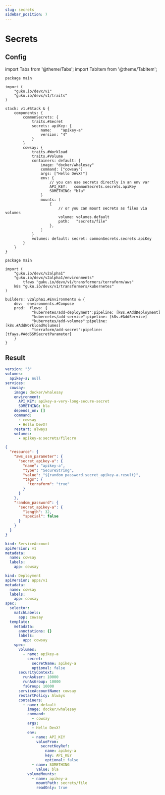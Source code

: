 ```yaml
---
slug: secrets
sidebar_position: 7
---
```


# Secrets

## Config

import Tabs from '@theme/Tabs';
import TabItem from '@theme/TabItem';

<Tabs>
  <TabItem value="stack.cue" label="stack.cue" default>

```cue
package main

import (
	"guku.io/devx/v1"
	"guku.io/devx/v1/traits"
)

stack: v1.#Stack & {
	components: {
		commonSecrets: {
			traits.#Secret
			secrets: apiKey: {
				name:    "apikey-a"
				version: "4"
			}
		}
		cowsay: {
			traits.#Workload
			traits.#Volume
			containers: default: {
				image: "docker/whalesay"
				command: ["cowsay"]
				args: ["Hello DevX!"]
				env: {
					// you can use secrets directly in an env var
					API_KEY:   commonSecrets.secrets.apiKey
					SOMETHING: "bla"
				}
				mounts: [
					{
						// or you can mount secrets as files via volumes
						volume: volumes.default
						path:   "secrets/file"
					},
				]
			}
			volumes: default: secret: commonSecrets.secrets.apiKey
		}
	}
}
```

  </TabItem>
  <TabItem value="builder.cue" label="builder.cue">

```cue
package main

import (
	"guku.io/devx/v2alpha1"
	"guku.io/devx/v2alpha1/environments"
        tfaws "guku.io/devx/v1/transformers/terraform/aws"
    k8s "guku.io/devx/v1/transformers/kubernetes"
)

builders: v2alpha1.#Environments & {
	dev:  environments.#Compose
	prod:  flows: {
            "kubernetes/add-deployment":pipeline: [k8s.#AddDeployment]
            "kubernetes/add-service":pipeline: [k8s.#AddService]
            "kubernetes/add-volumes":pipeline: [k8s.#AddWorkloadVolumes]
            "terraform/add-secret":pipeline: [tfaws.#AddSSMSecretParameter]
    }
}
```

  </TabItem>
</Tabs>


## Result

<Tabs>
  <TabItem value="Dev" label="Dev" default>

```yaml title="docker-compose.yml"
version: "3"
volumes:
  apikey-a: null
services:
  cowsay:
    image: docker/whalesay
    environment:
      API_KEY: apikey-a-very-long-secure-secret
      SOMETHING: bla
    depends_on: []
    command:
      - cowsay
      - Hello DevX!
    restart: always
    volumes:
      - apikey-a:secrets/file:ro
```

  </TabItem>
  <TabItem value="Prod Terraform" label="Prod Terraform">

```json title="/build/prod/terraform/generated.tf.json"
{
  "resource": {
    "aws_ssm_parameter": {
      "secret_apikey-a": {
        "name": "apikey-a",
        "type": "SecureString",
        "value": "${random_password.secret_apikey-a.result}",
        "tags": {
          "terraform": "true"
        }
      }
    },
    "random_password": {
      "secret_apikey-a": {
        "length": 32,
        "special": false
      }
    }
  }
}
```

  </TabItem>
  <TabItem value="Prod K8s ServiceAccount" label="Prod K8s ServiceAccount">

```yaml title="/build/prod/kubernetes/cowsay-serviceaccount.yml"
kind: ServiceAccount
apiVersion: v1
metadata:
  name: cowsay
  labels:
    app: cowsay
```

  </TabItem>
  <TabItem value="Prod K8s Deployment" label="Prod K8s Deployment">

```yaml title="/build/prod/kubernetes/cowsay-deployment.yml"
kind: Deployment
apiVersion: apps/v1
metadata:
  name: cowsay
  labels:
    app: cowsay
spec:
  selector:
    matchLabels:
      app: cowsay
  template:
    metadata:
      annotations: {}
      labels:
        app: cowsay
    spec:
      volumes:
        - name: apikey-a
          secret:
            secretName: apikey-a
            optional: false
      securityContext:
        runAsUser: 10000
        runAsGroup: 10000
        fsGroup: 10000
      serviceAccountName: cowsay
      restartPolicy: Always
      containers:
        - name: default
          image: docker/whalesay
          command:
            - cowsay
          args:
            - Hello DevX!
          env:
            - name: API_KEY
              valueFrom:
                secretKeyRef:
                  name: apikey-a
                  key: API_KEY
                  optional: false
            - name: SOMETHING
              value: bla
          volumeMounts:
            - name: apikey-a
              mountPath: secrets/file
              readOnly: true
```

  </TabItem>


</Tabs>